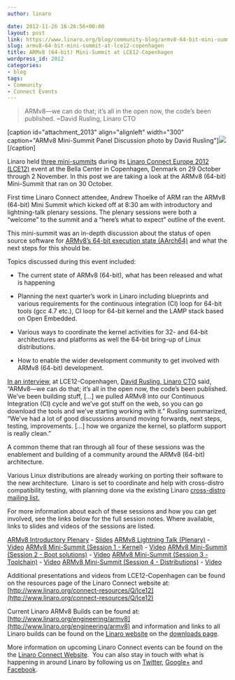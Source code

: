 ```yaml
---
author: linaro

date: 2012-11-26 16:26:56+00:00
layout: post
link: https://www.linaro.org/blog/community-blog/armv8-64-bit-mini-summit-at-lce12-copenhagen/
slug: armv8-64-bit-mini-summit-at-lce12-copenhagen
title: ARMv8 (64-bit) Mini-Summit at LCE12-Copenhagen
wordpress_id: 2012
categories:
- blog
tags:
- Community
- Connect Events
---
```


<blockquote>ARMv8—we can do that; it’s all in the open now, the code’s been published. ~David Rusling, Linaro CTO</blockquote>


[caption id="attachment_2013" align="alignleft" width="300" caption="ARMv8 Mini-Summit Panel Discussion photo by David Rusling"][![](/assets/blog/P1000296.jpg)](/assets/blog/P1000296.jpg)[/caption]

Linaro held [three mini-summits](http://summit.linaro.org/lce12/track/linaro-mini-summit/) during its [Linaro Connect Europe 2012 (LCE12)](http://connect.linaro.org/events/event/lce12-copenhagen/) event at the Bella Center in Copenhagen, Denmark on 29 October through 2 November. In this post we are taking a look at the ARMv8 (64-bit) Mini-Summit that ran on 30 October.

First time Linaro Connect attendee, Andrew Thoelke of ARM ran the ARMv8 (64-bit) Mini Summit which kicked off at 8:30 am with introductory and lightning-talk plenary sessions. The plenary sessions were both a “welcome” to the summit and a “here’s what to expect” outline of the event.

This mini-summit was an in-depth discussion about the status of open source software for [ARMv8’s 64-bit execution state (AArch64)](http://www.arm.com/products/tools/models/fast-models/foundation-model.php) and what the next steps for this should be.

Topics discussed during this event included:




  * The current state of ARMv8 (64-bit), what has been released and what is happening


  * Planning the next quarter’s work in Linaro including blueprints and various requirements for the continuous integration (CI) loop for 64-bit tools (gcc 4.7 etc.), CI loop for 64-bit kernel and the LAMP stack based on Open Embedded.


  * Various ways to coordinate the kernel activities for 32- and 64-bit architectures and platforms as well the 64-bit bring-up of Linux distributions.


  * How to enable the wider development community to get involved with ARMv8 (64-bit) development.


[In an interview](http://youtu.be/6bkfk3HAsH0), at LCE12-Copenhagen, [David Rusling, Linaro CTO](http://www.linaro.org/linux-on-arm/meet-the-team/david-a-rusling/) said, “ARMv8—we can do that; it’s all in the open now, the code’s been published. We’ve been building stuff, [...] we pulled ARMv8 into our Continuous Integration (CI) cycle and we’ve got stuff on the web, so you can go download the tools and we’ve starting working with it.” Rusling summarized, “We’ve had a lot of good discussions around moving forwards, next steps, testing, improvements. [...] how we organize the kernel, so platform support is really clean.”

A common theme that ran through all four of these sessions was the enablement and building of a community around the ARMv8 (64-bit) architecture.

Various Linux distributions are already working on porting their software to the new architecture.  Linaro is set to coordinate and help with cross-distro compatibility testing, with planning done via the existing Linaro [cross-distro mailing list.](http://lists.linaro.org/mailman/listinfo/cross-distro)

For more information about each of these sessions and how you can get involved, see the links below for the full session notes. Where available, links to slides and videos of the sessions are listed.

[ARMv8 Introductory Plenary](http://summit.linaro.org/lce12/meeting/20943/armv8-plenary-wednesday-1/) - [Slides](http://www.linaro.org/documents/download/5b29b1ed3ddca0e08f8ebdd4713fac7d5092344a60bd5)
[ARMv8 Lightning Talk (Plenary)](http://summit.linaro.org/lce12/meeting/20944/armv8-plenary-wednesday-2/) - [Video](https://www.youtube.com/watch?v=uJzhZqBqwSU)
[ARMv8 Mini-Summit (Session 1 - Kernel)](http://summit.linaro.org/lce12/meeting/20938/armv8-mini-summit-1/) - [Video](https://www.youtube.com/watch?v=rcsuCbYM8fU)
[ARMv8 Mini-Summit (Session 2 - Boot solutions)](http://summit.linaro.org/lce12/meeting/21342/armv8-mini-summit-2/) - [Video](https://www.youtube.com/watch?v=y-I9C6kUPL8)
[ARMv8 Mini-Summit (Session 3 - Toolchain)](http://summit.linaro.org/lce12/meeting/21343/armv8-mini-summit-3/) - [Video](https://www.youtube.com/watch?v=haaf6qWdB3g)
[ARMv8 Mini-Summit (Session 4 - Distributions)](http://summit.linaro.org/lce12/meeting/21345/armv8-mini-summit-4/) - [Video](https://www.youtube.com/watch?v=iw4DJvfWsN0)

Additional presentations and videos from LCE12-Copenhagen can be found on the resources page of the Linaro Connect website at: [http://www.linaro.org/connect-resources/Q/lce12](http://www.linaro.org/connect-resources/Q/lce12)

Current Linaro ARMv8 Builds can be found at: [http://www.linaro.org/engineering/armv8](http://www.linaro.org/engineering/armv8) and information and links to all Linaro builds can be found on the [Linaro website](http://www.linaro.org/) on the [downloads page](http://www.linaro.org/downloads/).

More information on upcoming Linaro Connect events can be found on the the [Linaro Connect Website](http://connect.linaro.org/).  You can also stay in touch with what is happening in around Linaro by following us on [Twitter](https://twitter.com/LinaroOrg), [Google+](https://plus.google.com/112814496864921562564/posts) and [Facebook](https://www.facebook.com/LinaroOrg).
